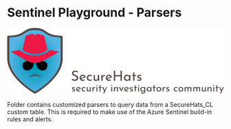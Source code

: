 # Sentinel Playground - Parsers

![logo](./media/securehats-banner.png)

Folder contains customized parsers to query data from a SecureHats_CL custom table.
This is required to make use of the Azure Sentinel build-in rules and alerts.
